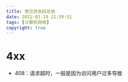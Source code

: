 ```yaml
---
title: 常见状态码总结
date: 2022-01-19 21:59:51
tags: [计算机网络]
copyright: true
---
```


# 4xx
- 408：请求超时，一般是因为访问用户过多导致